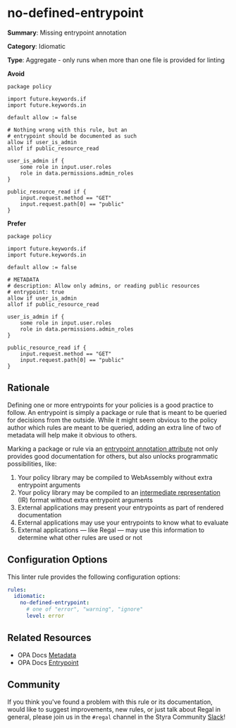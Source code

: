 # no-defined-entrypoint

**Summary**: Missing entrypoint annotation

**Category**: Idiomatic

**Type**: Aggregate - only runs when more than one file is provided for linting

**Avoid**
```rego
package policy

import future.keywords.if
import future.keywords.in

default allow := false

# Nothing wrong with this rule, but an
# entrypoint should be documented as such
allow if user_is_admin
allof if public_resource_read

user_is_admin if {
    some role in input.user.roles
    role in data.permissions.admin_roles
}

public_resource_read if {
    input.request.method == "GET"
    input.request.path[0] == "public"
}
```

**Prefer**
```rego
package policy

import future.keywords.if
import future.keywords.in

default allow := false

# METADATA
# description: Allow only admins, or reading public resources
# entrypoint: true
allow if user_is_admin
allof if public_resource_read

user_is_admin if {
    some role in input.user.roles
    role in data.permissions.admin_roles
}

public_resource_read if {
    input.request.method == "GET"
    input.request.path[0] == "public"
}
```

## Rationale

Defining one or more entrypoints for your policies is a good practice to follow. An entrypoint is simply a package or
rule that is meant to be queried for decisions from the outside. While it might seem obvious to the policy author which
rules are meant to be queried, adding an extra line of two of metadata will help make it obvious to others.

Marking a package or rule via an
[entrypoint annotation attribute](https://www.openpolicyagent.org/docs/latest/policy-language/#entrypoint) not only
provides good documentation for others, but also unlocks programmatic possibilities, like:

1. Your policy library may be compiled to WebAssembly without extra entrypoint arguments
1. Your policy library may be compiled to an
   [intermediate representation](https://blog.openpolicyagent.org/i-have-a-plan-exploring-the-opa-intermediate-representation-ir-format-7319cd94b37d)
   (IR) format without extra entrypoint arguments
1. External applications may present your entrypoints as part of rendered documentation
1. External applications may use your entrypoints to know what to evaluate
1. External applications — like Regal — may use this information to determine what other rules are used or not

## Configuration Options

This linter rule provides the following configuration options:

```yaml
rules:
  idiomatic:
    no-defined-entrypoint:
      # one of "error", "warning", "ignore"
      level: error
```

## Related Resources

- OPA Docs [Metadata](https://www.openpolicyagent.org/docs/latest/policy-language/#metadata)
- OPA Docs [Entrypoint](https://www.openpolicyagent.org/docs/latest/policy-language/#entrypoint)

## Community

If you think you've found a problem with this rule or its documentation, would like to suggest improvements, new rules,
or just talk about Regal in general, please join us in the `#regal` channel in the Styra Community
[Slack](https://communityinviter.com/apps/styracommunity/signup)!
